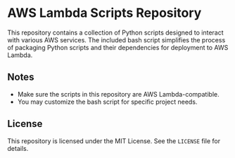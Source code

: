 # AWS Lambda Scripts Repository

This repository contains a collection of Python scripts designed to interact with various AWS services. The included bash script simplifies the process of packaging Python scripts and their dependencies for deployment to AWS Lambda.

## Notes

- Make sure the scripts in this repository are AWS Lambda-compatible.
- You may customize the bash script for specific project needs.

## License

This repository is licensed under the MIT License. See the `LICENSE` file for details.
